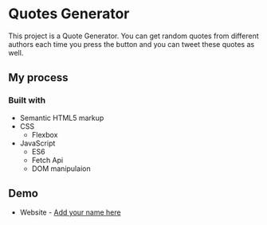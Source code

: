 # Quotes Generator

This project is a Quote Generator. You can get random quotes from different authors each time you press the button and you can tweet these quotes as well. 

## My process

### Built with

- Semantic HTML5 markup
- CSS 
  - Flexbox
- JavaScript 
  - ES6
  - Fetch Api
  - DOM manipulaion

## Demo

- Website - [Add your name here](https://www.your-site.com)

